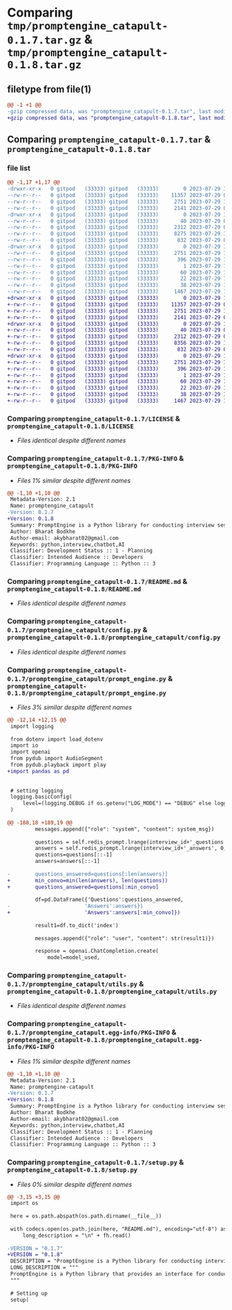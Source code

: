 # Comparing `tmp/promptengine_catapult-0.1.7.tar.gz` & `tmp/promptengine_catapult-0.1.8.tar.gz`

## filetype from file(1)

```diff
@@ -1 +1 @@
-gzip compressed data, was "promptengine_catapult-0.1.7.tar", last modified: Sat Jul 29 18:07:22 2023, max compression
+gzip compressed data, was "promptengine_catapult-0.1.8.tar", last modified: Sat Jul 29 18:13:28 2023, max compression
```

## Comparing `promptengine_catapult-0.1.7.tar` & `promptengine_catapult-0.1.8.tar`

### file list

```diff
@@ -1,17 +1,17 @@
-drwxr-xr-x   0 gitpod   (33333) gitpod   (33333)        0 2023-07-29 18:07:22.218140 promptengine_catapult-0.1.7/
--rw-r--r--   0 gitpod   (33333) gitpod   (33333)    11357 2023-07-29 04:57:06.000000 promptengine_catapult-0.1.7/LICENSE
--rw-r--r--   0 gitpod   (33333) gitpod   (33333)     2751 2023-07-29 18:07:22.218140 promptengine_catapult-0.1.7/PKG-INFO
--rw-r--r--   0 gitpod   (33333) gitpod   (33333)     2141 2023-07-29 07:14:51.000000 promptengine_catapult-0.1.7/README.md
-drwxr-xr-x   0 gitpod   (33333) gitpod   (33333)        0 2023-07-29 18:07:22.218140 promptengine_catapult-0.1.7/promptengine_catapult/
--rw-r--r--   0 gitpod   (33333) gitpod   (33333)       40 2023-07-29 07:14:51.000000 promptengine_catapult-0.1.7/promptengine_catapult/__init__.py
--rw-r--r--   0 gitpod   (33333) gitpod   (33333)     2312 2023-07-29 07:14:51.000000 promptengine_catapult-0.1.7/promptengine_catapult/config.py
--rw-r--r--   0 gitpod   (33333) gitpod   (33333)     8275 2023-07-29 18:06:50.000000 promptengine_catapult-0.1.7/promptengine_catapult/prompt_engine.py
--rw-r--r--   0 gitpod   (33333) gitpod   (33333)      832 2023-07-29 07:58:05.000000 promptengine_catapult-0.1.7/promptengine_catapult/utils.py
-drwxr-xr-x   0 gitpod   (33333) gitpod   (33333)        0 2023-07-29 18:07:22.218140 promptengine_catapult-0.1.7/promptengine_catapult.egg-info/
--rw-r--r--   0 gitpod   (33333) gitpod   (33333)     2751 2023-07-29 18:07:22.000000 promptengine_catapult-0.1.7/promptengine_catapult.egg-info/PKG-INFO
--rw-r--r--   0 gitpod   (33333) gitpod   (33333)      396 2023-07-29 18:07:22.000000 promptengine_catapult-0.1.7/promptengine_catapult.egg-info/SOURCES.txt
--rw-r--r--   0 gitpod   (33333) gitpod   (33333)        1 2023-07-29 18:07:22.000000 promptengine_catapult-0.1.7/promptengine_catapult.egg-info/dependency_links.txt
--rw-r--r--   0 gitpod   (33333) gitpod   (33333)       60 2023-07-29 18:07:22.000000 promptengine_catapult-0.1.7/promptengine_catapult.egg-info/requires.txt
--rw-r--r--   0 gitpod   (33333) gitpod   (33333)       22 2023-07-29 18:07:22.000000 promptengine_catapult-0.1.7/promptengine_catapult.egg-info/top_level.txt
--rw-r--r--   0 gitpod   (33333) gitpod   (33333)       38 2023-07-29 18:07:22.218140 promptengine_catapult-0.1.7/setup.cfg
--rw-r--r--   0 gitpod   (33333) gitpod   (33333)     1467 2023-07-29 18:07:17.000000 promptengine_catapult-0.1.7/setup.py
+drwxr-xr-x   0 gitpod   (33333) gitpod   (33333)        0 2023-07-29 18:13:28.954076 promptengine_catapult-0.1.8/
+-rw-r--r--   0 gitpod   (33333) gitpod   (33333)    11357 2023-07-29 04:57:06.000000 promptengine_catapult-0.1.8/LICENSE
+-rw-r--r--   0 gitpod   (33333) gitpod   (33333)     2751 2023-07-29 18:13:28.954076 promptengine_catapult-0.1.8/PKG-INFO
+-rw-r--r--   0 gitpod   (33333) gitpod   (33333)     2141 2023-07-29 07:14:51.000000 promptengine_catapult-0.1.8/README.md
+drwxr-xr-x   0 gitpod   (33333) gitpod   (33333)        0 2023-07-29 18:13:28.954076 promptengine_catapult-0.1.8/promptengine_catapult/
+-rw-r--r--   0 gitpod   (33333) gitpod   (33333)       40 2023-07-29 07:14:51.000000 promptengine_catapult-0.1.8/promptengine_catapult/__init__.py
+-rw-r--r--   0 gitpod   (33333) gitpod   (33333)     2312 2023-07-29 07:14:51.000000 promptengine_catapult-0.1.8/promptengine_catapult/config.py
+-rw-r--r--   0 gitpod   (33333) gitpod   (33333)     8356 2023-07-29 18:13:10.000000 promptengine_catapult-0.1.8/promptengine_catapult/prompt_engine.py
+-rw-r--r--   0 gitpod   (33333) gitpod   (33333)      832 2023-07-29 07:58:05.000000 promptengine_catapult-0.1.8/promptengine_catapult/utils.py
+drwxr-xr-x   0 gitpod   (33333) gitpod   (33333)        0 2023-07-29 18:13:28.954076 promptengine_catapult-0.1.8/promptengine_catapult.egg-info/
+-rw-r--r--   0 gitpod   (33333) gitpod   (33333)     2751 2023-07-29 18:13:28.000000 promptengine_catapult-0.1.8/promptengine_catapult.egg-info/PKG-INFO
+-rw-r--r--   0 gitpod   (33333) gitpod   (33333)      396 2023-07-29 18:13:28.000000 promptengine_catapult-0.1.8/promptengine_catapult.egg-info/SOURCES.txt
+-rw-r--r--   0 gitpod   (33333) gitpod   (33333)        1 2023-07-29 18:13:28.000000 promptengine_catapult-0.1.8/promptengine_catapult.egg-info/dependency_links.txt
+-rw-r--r--   0 gitpod   (33333) gitpod   (33333)       60 2023-07-29 18:13:28.000000 promptengine_catapult-0.1.8/promptengine_catapult.egg-info/requires.txt
+-rw-r--r--   0 gitpod   (33333) gitpod   (33333)       22 2023-07-29 18:13:28.000000 promptengine_catapult-0.1.8/promptengine_catapult.egg-info/top_level.txt
+-rw-r--r--   0 gitpod   (33333) gitpod   (33333)       38 2023-07-29 18:13:28.958076 promptengine_catapult-0.1.8/setup.cfg
+-rw-r--r--   0 gitpod   (33333) gitpod   (33333)     1467 2023-07-29 18:13:17.000000 promptengine_catapult-0.1.8/setup.py
```

### Comparing `promptengine_catapult-0.1.7/LICENSE` & `promptengine_catapult-0.1.8/LICENSE`

 * *Files identical despite different names*

### Comparing `promptengine_catapult-0.1.7/PKG-INFO` & `promptengine_catapult-0.1.8/PKG-INFO`

 * *Files 1% similar despite different names*

```diff
@@ -1,10 +1,10 @@
 Metadata-Version: 2.1
 Name: promptengine_catapult
-Version: 0.1.7
+Version: 0.1.8
 Summary: PromptEngine is a Python library for conducting interview sessions using OpenAI's ChatGPT model.
 Author: Bharat Bodkhe
 Author-email: akybharat02@gmail.com
 Keywords: python,interview,chatbot,AI
 Classifier: Development Status :: 1 - Planning
 Classifier: Intended Audience :: Developers
 Classifier: Programming Language :: Python :: 3
```

### Comparing `promptengine_catapult-0.1.7/README.md` & `promptengine_catapult-0.1.8/README.md`

 * *Files identical despite different names*

### Comparing `promptengine_catapult-0.1.7/promptengine_catapult/config.py` & `promptengine_catapult-0.1.8/promptengine_catapult/config.py`

 * *Files identical despite different names*

### Comparing `promptengine_catapult-0.1.7/promptengine_catapult/prompt_engine.py` & `promptengine_catapult-0.1.8/promptengine_catapult/prompt_engine.py`

 * *Files 3% similar despite different names*

```diff
@@ -12,14 +12,15 @@
 import logging
 
 from dotenv import load_dotenv
 import io
 import openai
 from pydub import AudioSegment
 from pydub.playback import play
+import pandas as pd
 
 
 # setting logging
 logging.basicConfig(
     level=(logging.DEBUG if os.getenv("LOG_MODE") == "DEBUG" else logging.INFO)
 )
 
@@ -188,18 +189,19 @@
         messages.append({"role": "system", "content": system_msg})
 
         questions = self.redis_prompt.lrange(interview_id+'_questions', 0, - 1)
         answers = self.redis_prompt.lrange(interview_id+'_answers', 0, - 1)
         questions=questions[::-1]
         answers=answers[::-1]
 
-        questions_answered=questions[:len(answers)]
+        min_convo=min(len(answers), len(questions))
+        questions_answered=questions[:min_convo]
         
         df=pd.DataFrame({'Questions':questions_answered,
-                        'Answers':answers})
+                        'Answers':answers[:min_convo]})
         
         result1=df.to_dict('index')
         
         messages.append({"role": "user", "content": str(result1)})
 
         response = openai.ChatCompletion.create(
             model=model_used,
```

### Comparing `promptengine_catapult-0.1.7/promptengine_catapult/utils.py` & `promptengine_catapult-0.1.8/promptengine_catapult/utils.py`

 * *Files identical despite different names*

### Comparing `promptengine_catapult-0.1.7/promptengine_catapult.egg-info/PKG-INFO` & `promptengine_catapult-0.1.8/promptengine_catapult.egg-info/PKG-INFO`

 * *Files 1% similar despite different names*

```diff
@@ -1,10 +1,10 @@
 Metadata-Version: 2.1
 Name: promptengine-catapult
-Version: 0.1.7
+Version: 0.1.8
 Summary: PromptEngine is a Python library for conducting interview sessions using OpenAI's ChatGPT model.
 Author: Bharat Bodkhe
 Author-email: akybharat02@gmail.com
 Keywords: python,interview,chatbot,AI
 Classifier: Development Status :: 1 - Planning
 Classifier: Intended Audience :: Developers
 Classifier: Programming Language :: Python :: 3
```

### Comparing `promptengine_catapult-0.1.7/setup.py` & `promptengine_catapult-0.1.8/setup.py`

 * *Files 0% similar despite different names*

```diff
@@ -3,15 +3,15 @@
 import os
 
 here = os.path.abspath(os.path.dirname(__file__))
 
 with codecs.open(os.path.join(here, "README.md"), encoding="utf-8") as fh:
     long_description = "\n" + fh.read()
 
-VERSION = "0.1.7"
+VERSION = "0.1.8"
 DESCRIPTION = "PromptEngine is a Python library for conducting interview sessions using OpenAI's ChatGPT model."
 LONG_DESCRIPTION = """
 PromptEngine is a Python library that provides an interface for conducting interview sessions using OpenAI's ChatGPT model. It allows you to interact with the AI assistant to simulate interview conversations and generate responses based on candidate input.
 """
 
 # Setting up
 setup(
```

